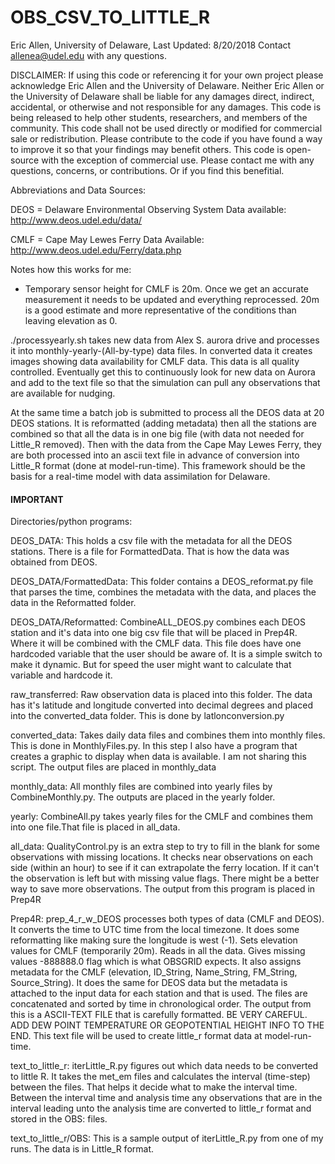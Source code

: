 # OBS_CSV_TO_LITTLE_R

Eric Allen, University of Delaware, Last Updated: 8/20/2018
Contact allenea@udel.edu with any questions.

DISCLAIMER: 
If using this code or referencing it for your own project please acknowledge Eric Allen and the University of Delaware. Neither Eric Allen or the University of Delaware shall be liable for any damages direct, indirect, accidental, or otherwise and not responsible for any damages. This code is being released to help other students, researchers, and members of the community. This code shall not be used directly or modified for commercial sale or redistribution. Please contribute to the code if you have found a way to improve it so that your findings may benefit others. This code is open-source with the exception of commercial use. Please contact me with any questions, concerns, or contributions. Or if you find this benefitial.




Abbreviations and Data Sources:

DEOS = Delaware Environmental Observing System
Data available: http://www.deos.udel.edu/data/

CMLF = Cape May Lewes Ferry
Data Available: http://www.deos.udel.edu/Ferry/data.php




Notes how this works for me:

- Temporary sensor height for CMLF is 20m. Once we get an accurate measurement it needs to be updated and everything reprocessed. 20m is a good estimate and more representative of the conditions than leaving elevation as 0.

./processyearly.sh takes new data from Alex S. aurora drive and processes it into monthly-yearly-(All-by-type) data files. In converted data it creates images showing data availability for CMLF data. This data is all quality controlled. Eventually get this to continuously look for new data on Aurora and add to the text file so that the simulation can pull any observations that are available for nudging.

At the same time a batch job is submitted to process all the DEOS data at 20 DEOS stations. It is reformatted (adding metadata) then all the stations are combined so that all the data is in one big file (with data not needed for Little_R removed). Then with the data from the Cape May Lewes Ferry, they are both processed into an ascii text file in advance of conversion into Little_R format (done at model-run-time). This framework should be the basis for a real-time model with data assimilation for Delaware. 





#### IMPORTANT #####

Directories/python programs:


DEOS_DATA: This holds a csv file with the metadata for all the DEOS stations. There is a file for FormattedData. That is how the data was obtained from DEOS. 

DEOS_DATA/FormattedData: This folder contains a DEOS_reformat.py file that parses the time, combines the metadata with the data, and places the data in the Reformatted folder.

DEOS_DATA/Reformatted: CombineALL_DEOS.py combines each DEOS station and it's data into one big csv file that will be placed in Prep4R. Where it will be combined with the CMLF data. This file does have one hardcoded variable that the user should be aware of. It is a simple switch to make it dynamic. But for speed the user might want to calculate that variable and hardcode it.




raw_transferred: Raw observation data is placed into this folder. The data has it's latitude and longitude converted into decimal degrees and placed into the converted_data folder. This is done by latlonconversion.py

converted_data: Takes daily data files and combines them into monthly files. This is done in MonthlyFiles.py. In this step I also have a program that creates a graphic to display when data is available. I am not sharing this script. The output files are placed in monthly_data


monthly_data: All monthly files are combined into yearly files by CombineMonthly.py. The outputs are placed in the yearly folder.


yearly: CombineAll.py takes yearly files for the CMLF and combines them into one file.That file is placed in all_data. 


all_data: QualityControl.py is an extra step to try to fill in the blank for some observations with missing locations. It checks near observations on each side (within an hour) to see if it can extrapolate the ferry location. If it can't the observation is left but with missing value flags. There might be a better way to save more observations. The output from this program is placed in Prep4R


Prep4R: prep_4_r_w_DEOS processes both types of data (CMLF and DEOS). It converts the time to UTC time from the local timezone. It does some reformatting like making sure the longitude is west (-1). Sets elevation values for CMLF (temporarily 20m). Reads in all the data. Gives missing values -888888.0 flag which is what OBSGRID expects. It also assigns metadata for the CMLF (elevation, ID_String, Name_String, FM_String, Source_String). It does the same for DEOS data but the metadata is attached to the input data for each station and that is used. The files are concatenated and sorted by time in chronological order. The output from this is a ASCII-TEXT FILE that is carefully formatted. BE VERY CAREFUL. ADD DEW POINT TEMPERATURE OR GEOPOTENTIAL HEIGHT INFO TO THE END.  This text file will be used to create little_r format data at model-run-time. 


text_to_little_r: iterLittle_R.py figures out which data needs to be converted to little R.  It takes the met_em files and calculates the interval (time-step) between the files. That helps it decide what to make the interval time. Between the interval time and analysis time any observations that are in the interval leading unto the analysis time are converted to little_r format and stored in the OBS: files. 


text_to_little_r/OBS: This is a sample output of iterLittle_R.py from one of my runs. The data is in Little_R format.



